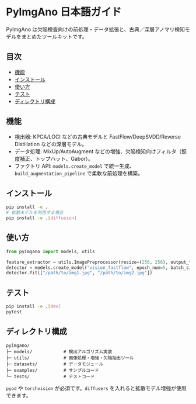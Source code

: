 # PyImgAno 日本語ガイド

PyImgAno は欠陥検査向けの前処理・データ拡張と、古典／深層アノマリ検知モデルをまとめたツールキットです。

## 目次

- [機能](#機能)
- [インストール](#インストール)
- [使い方](#使い方)
- [テスト](#テスト)
- [ディレクトリ構成](#ディレクトリ構成)

## 機能

- 検出器: KPCA/LOCI などの古典モデルと FastFlow/DeepSVDD/Reverse Distillation などの深層モデル。
- データ処理: MixUp/AutoAugment などの増強、欠陥検知向けフィルタ（照度補正、トップハット、Gabor）。
- ファクトリ API: `models.create_model` で統一生成、`build_augmentation_pipeline` で柔軟な前処理を構築。

## インストール

```bash
pip install -e .
# 拡散モデルを利用する場合
pip install -e .[diffusion]
```

## 使い方

```python
from pyimgano import models, utils

feature_extractor = utils.ImagePreprocessor(resize=(256, 256), output_tensor=True)
detector = models.create_model("vision_fastflow", epoch_num=5, batch_size=8)
detector.fit(["/path/to/img1.jpg", "/path/to/img2.jpg"])
```

## テスト

```bash
pip install -e .[dev]
pytest
```

## ディレクトリ構成

```text
pyimgano/
├─ models/            # 検出アルゴリズム実装
├─ utils/             # 画像処理・増強・欠陥抽出ツール
├─ datasets/          # データモジュール
├─ examples/          # サンプルコード
└─ tests/             # テストコード
```

`pyod` や `torchvision` が必須です。`diffusers` を入れると拡散モデル増強が使用できます。
